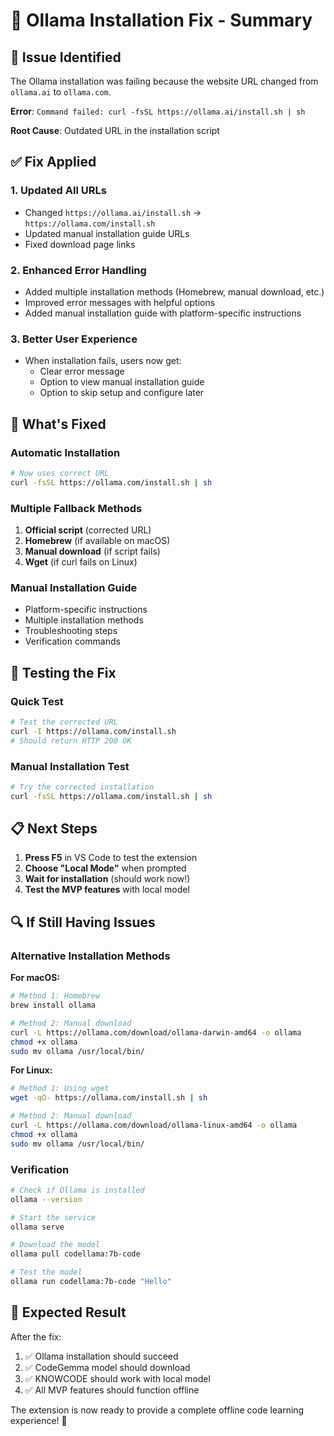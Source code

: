 # 🔧 Ollama Installation Fix - Summary

## 🚨 **Issue Identified**

The Ollama installation was failing because the website URL changed from `ollama.ai` to `ollama.com`.

**Error**: `Command failed: curl -fsSL https://ollama.ai/install.sh | sh`

**Root Cause**: Outdated URL in the installation script

## ✅ **Fix Applied**

### **1. Updated All URLs**
- Changed `https://ollama.ai/install.sh` → `https://ollama.com/install.sh`
- Updated manual installation guide URLs
- Fixed download page links

### **2. Enhanced Error Handling**
- Added multiple installation methods (Homebrew, manual download, etc.)
- Improved error messages with helpful options
- Added manual installation guide with platform-specific instructions

### **3. Better User Experience**
- When installation fails, users now get:
  - Clear error message
  - Option to view manual installation guide
  - Option to skip setup and configure later

## 🎯 **What's Fixed**

### **Automatic Installation**
```bash
# Now uses correct URL
curl -fsSL https://ollama.com/install.sh | sh
```

### **Multiple Fallback Methods**
1. **Official script** (corrected URL)
2. **Homebrew** (if available on macOS)
3. **Manual download** (if script fails)
4. **Wget** (if curl fails on Linux)

### **Manual Installation Guide**
- Platform-specific instructions
- Multiple installation methods
- Troubleshooting steps
- Verification commands

## 🚀 **Testing the Fix**

### **Quick Test**
```bash
# Test the corrected URL
curl -I https://ollama.com/install.sh
# Should return HTTP 200 OK
```

### **Manual Installation Test**
```bash
# Try the corrected installation
curl -fsSL https://ollama.com/install.sh | sh
```

## 📋 **Next Steps**

1. **Press F5** in VS Code to test the extension
2. **Choose "Local Mode"** when prompted
3. **Wait for installation** (should work now!)
4. **Test the MVP features** with local model

## 🔍 **If Still Having Issues**

### **Alternative Installation Methods**

**For macOS:**
```bash
# Method 1: Homebrew
brew install ollama

# Method 2: Manual download
curl -L https://ollama.com/download/ollama-darwin-amd64 -o ollama
chmod +x ollama
sudo mv ollama /usr/local/bin/
```

**For Linux:**
```bash
# Method 1: Using wget
wget -qO- https://ollama.com/install.sh | sh

# Method 2: Manual download
curl -L https://ollama.com/download/ollama-linux-amd64 -o ollama
chmod +x ollama
sudo mv ollama /usr/local/bin/
```

### **Verification**
```bash
# Check if Ollama is installed
ollama --version

# Start the service
ollama serve

# Download the model
ollama pull codellama:7b-code

# Test the model
ollama run codellama:7b-code "Hello"
```

## 🎉 **Expected Result**

After the fix:
1. ✅ Ollama installation should succeed
2. ✅ CodeGemma model should download
3. ✅ KNOWCODE should work with local model
4. ✅ All MVP features should function offline

The extension is now ready to provide a complete offline code learning experience! 🚀
